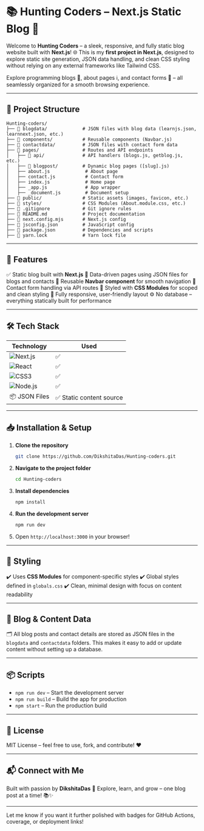 # 📚 Hunting Coders – Next.js Static Blog 📖

Welcome to **Hunting Coders** – a sleek, responsive, and fully static blog website built with **Next.js**! 🌐 This is my **first project in Next.js**, designed to explore static site generation, JSON data handling, and clean CSS styling without relying on any external frameworks like Tailwind CSS.

Explore programming blogs 📖, about pages ℹ️, and contact forms 📩 – all seamlessly organized for a smooth browsing experience.

---

## 📂 Project Structure

```
Hunting-coders/
├── 📁 blogdata/             # JSON files with blog data (learnjs.json, learnnext.json, etc.)
├── 📁 components/           # Reusable components (Navbar.js)
├── 📁 contactdata/          # JSON files with contact form data
├── 📁 pages/                # Routes and API endpoints
│   ├── 📁 api/              # API handlers (blogs.js, getblog.js, etc.)
│   ├── 📁 blogpost/         # Dynamic blog pages ([slug].js)
│   ├── about.js             # About page
│   ├── contact.js           # Contact form
│   ├── index.js             # Home page
│   ├── _app.js              # App wrapper
│   ├── _document.js         # Document setup
├── 📁 public/               # Static assets (images, favicon, etc.)
├── 📁 styles/               # CSS Modules (About.module.css, etc.)
├── 📄 .gitignore            # Git ignore rules
├── 📄 README.md             # Project documentation
├── 📄 next.config.mjs       # Next.js config
├── 📄 jsconfig.json         # JavaScript config
├── 📄 package.json          # Dependencies and scripts
├── 📄 yarn.lock             # Yarn lock file
```

---

## 🚀 Features

✅ Static blog built with **Next.js**
📂 Data-driven pages using JSON files for blogs and contacts
🧩 Reusable **Navbar component** for smooth navigation
💬 Contact form handling via API routes
🎨 Styled with **CSS Modules** for scoped and clean styling
📱 Fully responsive, user-friendly layout
⚙️ No database – everything statically built for performance

---

## 🛠 Tech Stack

| Technology                                                                                                   | Used                    |
| ------------------------------------------------------------------------------------------------------------ | ----------------------- |
| ![Next.js](https://img.shields.io/badge/Next.js-000000?style=for-the-badge\&logo=nextdotjs\&logoColor=white) | ✅                       |
| ![React](https://img.shields.io/badge/React-61DAFB?style=for-the-badge\&logo=react\&logoColor=black)         | ✅                       |
| ![CSS3](https://img.shields.io/badge/CSS3-1572B6?style=for-the-badge\&logo=css3\&logoColor=white)            | ✅                       |
| ![Node.js](https://img.shields.io/badge/Node.js-339933?style=for-the-badge\&logo=nodedotjs\&logoColor=white) | ✅                       |
| 📦 JSON Files                                                                                                | ✅ Static content source |

---

## 📥 Installation & Setup

1. **Clone the repository**

   ```bash
   git clone https://github.com/DikshitaDas/Hunting-coders.git
   ```
2. **Navigate to the project folder**

   ```bash
   cd Hunting-coders
   ```
3. **Install dependencies**

   ```bash
   npm install
   ```
4. **Run the development server**

   ```bash
   npm run dev
   ```
5. Open `http://localhost:3000` in your browser!

---

## 🎨 Styling

✔️ Uses **CSS Modules** for component-specific styles
✔️ Global styles defined in `globals.css`
✔️ Clean, minimal design with focus on content readability

---

## 📖 Blog & Content Data

🗂 All blog posts and contact details are stored as JSON files in the `blogdata` and `contactdata` folders. This makes it easy to add or update content without setting up a database.

---

## 📦 Scripts

* `npm run dev` – Start the development server
* `npm run build` – Build the app for production
* `npm start` – Run the production build

---

## 📜 License

MIT License – feel free to use, fork, and contribute! ❤️

---

## 📬 Connect with Me

Built with passion by **DikshitaDas** 🚀
Explore, learn, and grow – one blog post at a time! 📚✨

---

Let me know if you want it further polished with badges for GitHub Actions, coverage, or deployment links!
